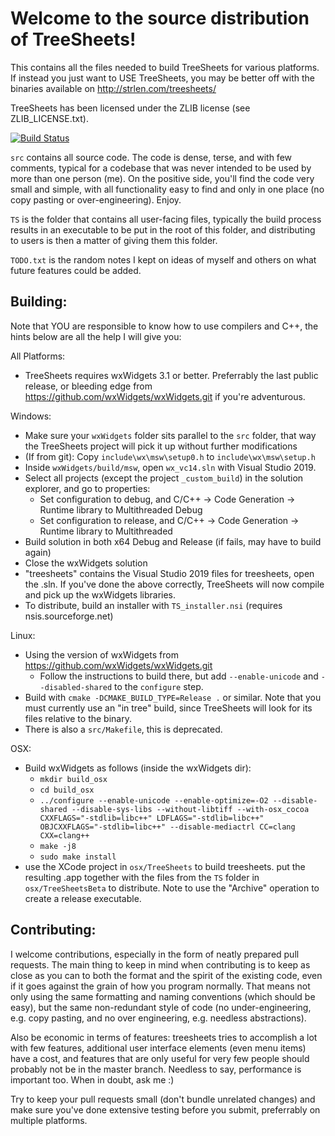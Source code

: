 Welcome to the source distribution of TreeSheets!
=================================================

This contains all the files needed to build TreeSheets for various platforms.
If instead you just want to USE TreeSheets, you may be better off with the binaries available on http://strlen.com/treesheets/

TreeSheets has been licensed under the ZLIB license (see ZLIB_LICENSE.txt).

[![Build Status](https://travis-ci.org/aardappel/treesheets.svg?branch=master)](https://travis-ci.org/aardappel/treesheets)

`src` contains all source code. The code is dense, terse, and with few comments, typical for a codebase that was never
intended to be used by more than one person (me). On the positive side, you'll find the code very small and simple,
with all functionality easy to find and only in one place (no copy pasting or over-engineering). Enjoy.

`TS` is the folder that contains all user-facing files, typically the build process results in an executable to be put
in the root of this folder, and distributing to users is then a matter of giving them this folder.

`TODO.txt` is the random notes I kept on ideas of myself and others on what future features could be added.


Building:
---------
Note that YOU are responsible to know how to use compilers and C++, the hints below are all the help I will give you:

All Platforms:

- TreeSheets requires wxWidgets 3.1 or better.
  Preferrably the last public release, or bleeding edge from https://github.com/wxWidgets/wxWidgets.git if you're
  adventurous.

Windows:

- Make sure your `wxWidgets` folder sits parallel to the `src` folder, that way the TreeSheets project will pick
  it up without further modifications
- (If from git): Copy `include\wx\msw\setup0.h` to `include\wx\msw\setup.h`
- Inside `wxWidgets/build/msw`, open `wx_vc14.sln` with Visual Studio 2019.
- Select all projects (except the project `_custom_build`) in the solution explorer, and go to properties:
  - Set configuration to debug, and C/C++ -> Code Generation -> Runtime library
    to Multithreaded Debug
  - Set configuration to release, and C/C++ -> Code Generation -> Runtime library
    to Multithreaded
- Build solution in both x64 Debug and Release
  (if fails, may have to build again)
- Close the wxWidgets solution
- "treesheets" contains the Visual Studio 2019 files for treesheets, open the .sln.
  If you've done the above correctly, TreeSheets will now compile and pick up
  the wxWidgets libraries.
- To distribute, build an installer with `TS_installer.nsi` (requires nsis.sourceforge.net)

Linux:

- Using the version of  wxWidgets from https://github.com/wxWidgets/wxWidgets.git
  - Follow the instructions to build there, but add `--enable-unicode` and
   `--disabled-shared` to the `configure` step.
- Build with `cmake -DCMAKE_BUILD_TYPE=Release .` or similar. Note that you must
  currently use an "in tree" build, since TreeSheets will look for its files
  relative to the binary.
- There is also a `src/Makefile`, this is deprecated.

OSX:

- Build wxWidgets as follows (inside the wxWidgets dir):
  - `mkdir build_osx`
  - `cd build_osx`
  - `../configure --enable-unicode --enable-optimize=-O2 --disable-shared --disable-sys-libs --without-libtiff --with-osx_cocoa CXXFLAGS="-stdlib=libc++" LDFLAGS="-stdlib=libc++" OBJCXXFLAGS="-stdlib=libc++" --disable-mediactrl CC=clang CXX=clang++`
  - `make -j8`
  - `sudo make install`
- use the XCode project in `osx/TreeSheets` to build treesheets. put the resulting
  .app together with the files from the `TS` folder in `osx/TreeSheetsBeta` to distribute.
  Note to use the "Archive" operation to create a release executable.

Contributing:
-------------
I welcome contributions, especially in the form of neatly prepared pull requests. The main thing to keep in mind when
contributing is to keep as close as you can to both the format and the spirit of the existing code, even if it goes
against the grain of how you program normally. That means not only using the same formatting and naming conventions
(which should be easy), but the same non-redundant style of code (no under-engineering, e.g. copy pasting,
and no over engineering, e.g. needless abstractions).

Also be economic in terms of features: treesheets tries to accomplish a lot with few features, additional user
interface elements (even menu items) have a cost, and features that are only useful for very few people should
probably not be in the master branch. Needless to say, performance is important too. When in doubt, ask me :)

Try to keep your pull requests small (don't bundle unrelated changes) and make sure you've done extensive testing
before you submit, preferrably on multiple platforms.
